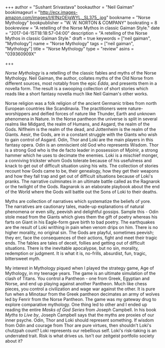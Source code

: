 +++
author = "Sushant Srivastava"
bookauthor = "Neil Gaiman"
bookimageurl = "http://ecx.images-amazon.com/images/I/61NzOElgWYL._SL375_.jpg"
bookname = "Norse Mythology"
bookpublisher = "W. W. NORTON & COMPANY"
bookrating = 8
bookreview = "A retelling of the Norse Mythos in classic Gaiman Style."
date = "2017-04-15T18:18:57-04:00"
description = "A retelling of the Norse Mythos in classic Gaiman Style."
draft = true
keywords = ["neil gaiman", "Mythology"]
name = "Norse Mythology"
tags = ["neil gaiman", "Mythology"]
title = "Norse Mythology"
type = "review"
asins = "039360909X"

+++

*Norse Mythology* is a retelling of the classic fables and myths of the Norse Mythology.
Neil Gaiman, the author, collates myths of the Old Norse from different sources,
most notably from the epic *Edda*, and presents them in a novella form. The result
is a swooping collection of short stories which reads like a short fantasy novella
much like Neil Gaiman's other works.

Norse religion was a folk religion of the ancient Germanic tribes from north
European countries like Scandinavia. The practitioners were nature-worshippers and
deified forces of nature like Thunder, Earth and unknown phenomena in Nature. In the
Norse pantheon the universe is split in several realms like Midgard, the realm of
Humans, and Asgard, the realm of the Gods. Niflheim is the realm of the dead, and
Jottenheim is the realm of the Giants. Aesir, the Gods, are in a constant struggle with
the Giants who wish to gain control of Asgard. Odin, Thor and Loki are the main
players in this fantasy opera. Odin is an omniscient old God who represents Wisdom.
Thor is a strong God who is the de facto leader in possession of Mjolnir, a strong
hammer which he uses to decimate the enemies. Loki is a mischief monger, a conniving
trickster whom Gods tolerate because of his usefulness and knack to get out of difficult
situation using his wits. The collection of stories recount how Gods came to be, their
genealogy, how they get their weapons and how they fall trap and get out of difficult
situations because of Loki's pranks. The narrative culminates in an ultimate battle
called as the Ragnarok or the twilight of the Gods. Ragnarok is an elaborate playbook
about the end of the World where the Gods will battle out the Sons of Loki to their deaths.

Myths are collection of narratives which systematize the beliefs of yore. The narratives
are cautionary tales, made-up explanations of natural phenomena or even silly, peevish
and delightful gossips. Sample this - Odin stole mead from the Giants which gives them
the gift of poetry whereas his farts on Giant in his Eagle-form gave birth to bad
poetry. The earthquakes are the result of Loki writhing in pain when venom drips on him.
There is no higher morality, no original sin. The Gods are playful, sometimes peevish;
they err, face the consequences of their actions, fight and meet their tragic ends. The
fables are tales of deceit, follies and getting out of difficult situations. There is the
inevitable apocalypse, but no sin, morality, redemption or judgment. It is what it is,
no-frills, absurdist, fun, tragic, bittersweet myth.

My interest in Mythology piqued when I played the strategy game, Age of Mythology, in
my teenage years. The game is an ultimate simulation of the clash of Titans. You control
a Pantheon - one from Greek, Egyptian and Norse, and end up playing against another Pantheon.
Much like chess pieces, you control a civilization and wage war against the other. It is
pure fun when a Minotaur from the Greek pantheon decimates an army of wolves led by Fenrir from the
Norse Pantheon. The game was my gateway drug to explore comparative mythology. One thing
led to other and I ended up reading the entire *Masks of God Series* from Joseph Campbell.
In his book *Myths to Live by*, Joseph Campbell says that the myths are proxies of our inner psyche.
Odin, Thor and Loki should represent something. If wisdom from Odin and courage from Thor are
pure virtues, then shouldn't Loki's chutzpah count? Loki represents our rebellious self.
Loki's risk-taking is an underrated trait. Risk is what drives us. Isn't our zeitgeist portfolio
society about it?

